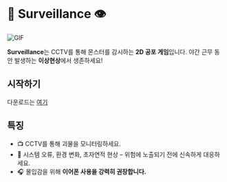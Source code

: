 # 🌃 Surveillance 👁️

![GIF](preview1.gif) 


**Surveillance**는 CCTV를 통해 몬스터를 감시하는 **2D 공포 게임**입니다. 야간 근무 동안 발생하는 **이상현상**에서 생존하세요!

## 시작하기

다운로드는 [여기](https://github.com/goalgoloo1/Surveilance/releases/tag/v1.0.1)


## 특징

*   📺 CCTV를 통해 괴물을 모니터링하세요. 
*   🚨 시스템 오류, 환경 변화, 초자연적 현상 – 위험에 노출되기 전에 신속하게 대응하세요.
*   🎧 몰입감을 위해 **이어폰 사용을 강력히 권장합니다.** 



